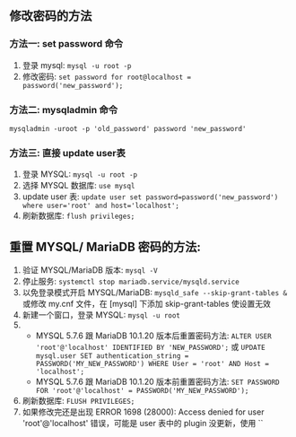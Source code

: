 ## 修改密码的方法
### 方法一: set password 命令
1. 登录 mysql: `mysql -u root -p`
2. 修改密码: `set password for root@localhost = password('new_password');`

### 方法二: mysqladmin 命令
`mysqladmin -uroot -p 'old_password' password 'new_password'`

### 方法三: 直接 update user表
1. 登录 MYSQL: `mysql -u root -p`
2. 选择 MYSQL 数据库: `use mysql`
3. update user 表: `update user set password=password('new_password') where user='root' and host='localhost';`
4. 刷新数据库: `flush privileges;`

## 重置 MYSQL/ MariaDB 密码的方法:
1. 验证 MYSQL/MariaDB 版本: `mysql -V`
2. 停止服务: `systemctl stop mariadb.service/mysqld.service`
3. 以免登录模式开启 MYSQL/MariaDB: `mysqld_safe --skip-grant-tables &` 或修改 my.cnf 文件，在 [mysql] 下添加 skip-grant-tables 使设置无效
4. 新建一个窗口，登录 MYSQL: `mysql -u root`
5. * MYSQL 5.7.6 跟 MariaDB 10.1.20 版本后重置密码方法: `ALTER USER 'root'@'localhost' IDENTIFIED BY 'NEW_PASSWORD';` 或 `UPDATE mysql.user SET authentication_string = PASSWORD('MY_NEW_PASSWORD') WHERE User = 'root' AND Host = 'localhost';`
   * MYSQL 5.7.6 跟 MariaDB 10.1.20 版本前重置密码方法: `SET PASSWORD FOR 'root'@'localhost' = PASSWORD('MY_NEW_PASSWORD');`
6. 刷新数据库: `FLUSH PRIVILEGES;`
7. 如果修改完还是出现 ERROR 1698 (28000): Access denied for user 'root'@'localhost' 错误，可能是 user 表中的 plugin 没更新，使用 ``